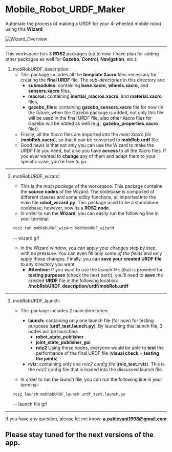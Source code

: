 # Mobile_Robot_URDF_Maker

Automate the process of making a URDF for your 4-wheeled mobile robot using this **Wizard**

![Wizard_Overview](https://github.com/user-attachments/assets/a8880c77-7261-4811-b6c2-6da5ce587a67)

---

This workspace has 3 **ROS2** packages (up to now. I have plan for adding other packages as well for **Gazebo**, **Control**, **Navigation**, etc.):

1. mobRobURDF_description:
    - This package includes all the **template Xacro** files necessary for creating the **final URDF** file. The *sub-directories* in this directory are:
        - **submodules:** containing **base.xacro**, **wheels.xacro**, and **sensors.xacro** files,
        - **macros:** containing **inertial_macros.xacro**, and **material.xacro** files,
        - **gazebo_files:** containing **gazebo_sensors.xacro** file for now (in the future, when the Gazebo package is added, not only this file will be used in the final URDF file, also other Xacro files for Gazebo will be added as well (e.g., **gazebo_properties.xacro** file)).
    - Finally, all the Xacro files are imported into the *main Xacro file* (**mobRob.xacro**), so that it can be converted to **mobRob.urdf** file.
    - Good news is that not only you can use the Wizard to make the URDF file you need, but also you have **access** to all the Xacro files. If you ever wanted to **change** any of them and adapt them to your specific case, you're free to go.

---

2. mobRobURDF_wizard:
    - This is the *main package* of the workspace. This package contains the **source codes** of the Wizard. The codebase is composed of different classes and some utility functions, all imported into the main file **robot_wizard.py**. This package used to be a standalone codebase; however, now its a **ROS2 node**.
    - In order to run the **Wizard**, you can easily run the following line in your terminal:

    ```bash
    ros2 run mobRobURDF_wizard mobRobURDF_wizard
    ```

    -- wizard gif

    - In the Wizard window, you can apply your changes step by step, with no pressure. You can even fill only *some of the fields* and only apply those changes. Finally, you can **save your created URDF file** to any directory you want.
        - **Attention:** If you want to use the launch file (that is provided for **testing purposes** (check the next part)), you'll need to **save** the created **URDF** file in the following location: **/mobRobURDF_description/urdf/mobRob.urdf**

---

3. mobRobURDF_launch:
    - This package includes 2 main directories:
        - **launch:** containing only one launch file (for now) for testing purposes (**urdf_test.launch.py**). By launching this launch file, 3 nodes will be launched:
            - **robot_state_publisher**
            - **joint_state_publisher_gui**
            - **rviz2**
        Using these nodes, everyone would be able to **test** the performance of the final URDF file (**visual check** + **testing the joints**)
        - **rviz:** containing only one *rviz2 config file* (**rviz_test.rviz**). This is the rviz2 config file that is loaded into the discussed launch file.

    - In order to run the launch file, you can run the following line in your terminal:

    ```bash
    ros2 launch mobRobURDF_launch urdf_test.launch.py
    ```

    -- launch file gif

---

If you have any question, please let me know: **a.pahlevani1998@gmail.com**

## Please stay tuned for the next versions of the app.
 
